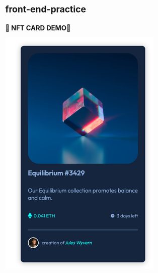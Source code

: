 # front-end-practice

## :space_invader: NFT CARD DEMO:space_invader:
![This is an image](https://github.com/angrysoulship/front-end-practice/blob/master/Screen%20Shot%202021-12-27%20at%2011.53.33%20PM.png#:~:text=Screen%20Shot%202021%2D12%2D27%20at%2011.53.33%20PM.png)
